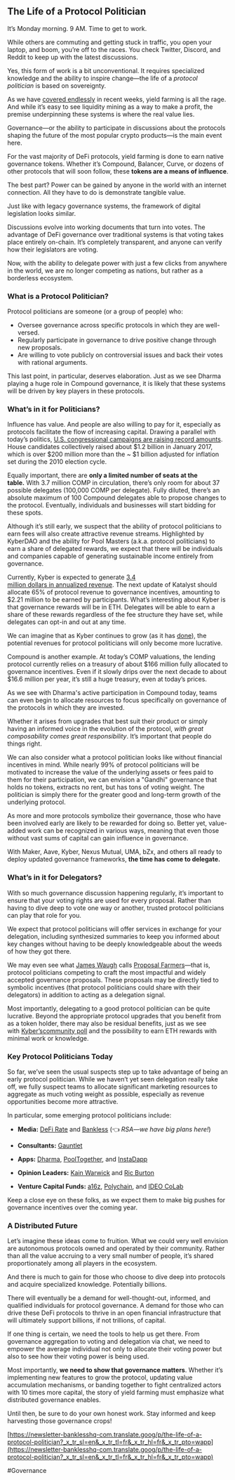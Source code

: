 ## The Life of a Protocol Politician

It’s Monday morning. 9 AM. Time to get to work.

While others are commuting and getting stuck in traffic, you open your laptop, and boom, you’re off to the races. You check Twitter, Discord, and Reddit to keep up with the latest discussions.

Yes, this form of work is a bit unconventional. It requires specialized knowledge and the ability to inspire change—the life of a _protocol politician_ is based on sovereignty.

As we have [covered endlessly](http://podcast.banklesshq.com/comp-growth-hacking-defi-dan-elitzer) in recent weeks, yield farming is all the rage. And while it’s easy to see liquidity mining as a way to make a profit, the premise underpinning these systems is where the real value lies.

Governance—or the ability to participate in discussions about the protocols shaping the future of the most popular crypto products—is the main event here.

For the vast majority of DeFi protocols, yield farming is done to earn native governance tokens. Whether it’s Compound, Balancer, Curve, or dozens of other protocols that will soon follow, these **tokens are a means of influence**.

The best part? Power can be gained by anyone in the world with an internet connection. All they have to do is demonstrate tangible value.

Just like with legacy governance systems, the framework of digital legislation looks similar.

Discussions evolve into working documents that turn into votes. The advantage of DeFi governance over traditional systems is that voting takes place entirely on-chain. It’s completely transparent, and anyone can verify how their legislators are voting.

Now, with the ability to delegate power with just a few clicks from anywhere in the world, we are no longer competing as nations, but rather as a borderless ecosystem.

### **What is a Protocol Politician?**

Protocol politicians are someone (or a group of people) who:

- Oversee governance across specific protocols in which they are well-versed.
- Regularly participate in governance to drive positive change through new proposals.
- Are willing to vote publicly on controversial issues and back their votes with rational arguments.

This last point, in particular, deserves elaboration. Just as we see Dharma playing a huge role in Compound governance, it is likely that these systems will be driven by key players in these protocols.

### **What’s in it for Politicians?**

Influence has value. And people are also willing to pay for it, especially as protocols facilitate the flow of increasing capital. Drawing a parallel with today’s politics, [U.S. congressional campaigns are raising record amounts](https://www.reuters.com/article/us-usa-election-money-parties/heated-u-s-congressional-races-on-pace-to-break-fundraising-records-idUSKCN1MQ2Z9). House candidates collectively raised about $1.2 billion in January 2017, which is over $200 million more than the ~ $1 billion adjusted for inflation set during the 2010 election cycle.

Equally important, there are **only a limited number of seats at the table.** With 3.7 million COMP in circulation, there’s only room for about 37 possible delegates (100,000 COMP per delegate). Fully diluted, there’s an absolute maximum of 100 Compound delegates able to propose changes to the protocol. Eventually, individuals and businesses will start bidding for these spots.

Although it’s still early, we suspect that the ability of protocol politicians to earn fees will also create attractive revenue streams. Highlighted by KyberDAO and the ability for Pool Masters (a.k.a. protocol politicians) to earn a share of delegated rewards, we expect that there will be individuals and companies capable of generating sustainable income entirely from governance.

Currently, Kyber is expected to generate [3.4 million dollars in annualized revenue](https://www.tokenterminal.xyz/). The next update of Katalyst should allocate 65% of protocol revenue to governance incentives, amounting to $2.21 million to be earned by participants. What’s interesting about Kyber is that governance rewards will be in ETH. Delegates will be able to earn a share of these rewards regardless of the fee structure they have set, while delegates can opt-in and out at any time.

We can imagine that as Kyber continues to grow (as it has [done](https://blog.kyber.network/kyber-ecosystem-report-15-f5c7dca5d713)), the potential revenues for protocol politicians will only become more lucrative.

Compound is another example. At today’s COMP valuations, the lending protocol currently relies on a treasury of about $166 million fully allocated to governance incentives. Even if it slowly drips over the next decade to about $16.6 million per year, it’s still a huge treasury, even at today’s prices.

As we see with Dharma's active participation in Compound today, teams can even begin to allocate resources to focus specifically on governance of the protocols in which they are invested.

Whether it arises from upgrades that best suit their product or simply having an informed voice in the evolution of the protocol, _with great composability comes great responsibility_. It’s important that people do things right.

We can also consider what a protocol politician looks like without financial incentives in mind. While nearly 99% of protocol politicians will be motivated to increase the value of the underlying assets or fees paid to them for their participation, we can envision a "Gandhi" governance that holds no tokens, extracts no rent, but has tons of voting weight. The politician is simply there for the greater good and long-term growth of the underlying protocol.

As more and more protocols symbolize their governance, those who have been involved early are likely to be rewarded for doing so. Better yet, value-added work can be recognized in various ways, meaning that even those without vast sums of capital can gain influence in governance.

With Maker, Aave, Kyber, Nexus Mutual, UMA, bZx, and others all ready to deploy updated governance frameworks, **the time has come to delegate.**

### **What’s in it for Delegators?**

With so much governance discussion happening regularly, it’s important to ensure that your voting rights are used for every proposal. Rather than having to dive deep to vote one way or another, trusted protocol politicians can play that role for you.

We expect that protocol politicians will offer services in exchange for your delegation, including synthesized summaries to keep you informed about key changes without having to be deeply knowledgeable about the weeds of how they got there.

We may even see what [James Waugh](https://twitter.com/BlockchainJames) calls [Proposal Farmers](https://medium.com/axialabs/move-over-yield-farming-proposal-farming-has-arrived-d4942fd91c2)—that is, protocol politicians competing to craft the most impactful and widely accepted governance proposals. These proposals may be directly tied to symbolic incentives (that protocol politicians could share with their delegators) in addition to acting as a delegation signal.

Most importantly, delegating to a good protocol politician can be quite lucrative. Beyond the appropriate protocol upgrades that you benefit from as a token holder, there may also be residual benefits, just as we see with [Kyber’scommunity poll](https://defirate.com/kyber-community-pool/) and the possibility to earn ETH rewards with minimal work or knowledge.

### **Key Protocol Politicians Today**

So far, we’ve seen the usual suspects step up to take advantage of being an early protocol politician. While we haven’t yet seen delegation really take off, we fully suspect teams to allocate significant marketing resources to aggregate as much voting weight as possible, especially as revenue opportunities become more attractive.

In particular, some emerging protocol politicians include:

- **Media:** [DeFi Rate](https://compound.finance/governance/address/0xcfae402f6ced5a476554235b5026c005c85c135a) and [Bankless](https://compound.finance/governance/address/0xfdaae0c5a7a56c8265b9f86cf8cd934a494e3733) (👈 _RSA—we have big plans here!_)
    
- **Consultants:** [Gauntlet](https://twitter.com/gauntletnetwork/status/1276969244979331072?s=20)
    
- **Apps:** [Dharma](https://compound.finance/governance/address/0x7e4a8391c728fed9069b2962699ab416628b19fa), [PoolTogether](https://compound.finance/governance/address/0x98ea2d8438f70ce876c2db26fc494cfed10b4cd7), and [InstaDapp](https://compound.finance/governance/address/0x1d29756e8f7b091ce6c11a35980de79c7eda5d1f)
    
- **Opinion Leaders:** [Kain Warwick](https://twitter.com/kaiynne) and [Ric Burton](https://compound.finance/governance/address/0xbbd13ca6aace2a8eccbde88bc7849c3c6e4e172e)
    
- **Venture Capital Funds:** [a16z](https://compound.finance/governance/address/0xf25f26a42adcb153b1966a4bf5df6d0c9e27197f), [Polychain](https://compound.finance/governance/address/0xed409c9ff60f3020abf9012bcd45fc294f5608ff), and [IDEO CoLab](https://twitter.com/IDEOVC/status/1276179184390295552?s=20)
    

Keep a close eye on these folks, as we expect them to make big pushes for governance incentives over the coming year.

### **A Distributed Future**

Let’s imagine these ideas come to fruition. What we could very well envision are autonomous protocols owned and operated by their community. Rather than all the value accruing to a very small number of people, it’s shared proportionately among all players in the ecosystem.

And there is much to gain for those who choose to dive deep into protocols and acquire specialized knowledge. Potentially billions.

There will eventually be a demand for well-thought-out, informed, and qualified individuals for protocol governance. A demand for those who can drive these DeFi protocols to thrive in an open financial infrastructure that will ultimately support billions, if not trillions, of capital.

If one thing is certain, we need the tools to help us get there. From governance aggregation to voting and delegation via chat, we need to empower the average individual not only to allocate their voting power but also to see how their voting power is being used.

Most importantly, **we need to show that governance matters**. Whether it’s implementing new features to grow the protocol, updating value accumulation mechanisms, or banding together to fight centralized actors with 10 times more capital, the story of yield farming must emphasize what distributed governance enables.

Until then, be sure to do your own honest work. Stay informed and keep harvesting those governance crops!

[https://newsletter-banklesshq-com.translate.goog/p/the-life-of-a-protocol-politician?_x_tr_sl=en&_x_tr_tl=fr&_x_tr_hl=fr&_x_tr_pto=wapp](https://newsletter-banklesshq-com.translate.goog/p/the-life-of-a-protocol-politician?_x_tr_sl=en&_x_tr_tl=fr&_x_tr_hl=fr&_x_tr_pto=wapp)

#Governance 